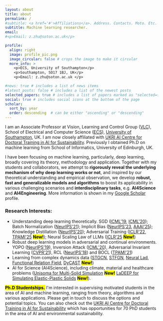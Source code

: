 ```yaml
---
layout: about
title: about
permalink: /
#subtitle: <a href='#'>Affiliations</a>. Address. Contacts. Moto. Etc.
subtitle: Machine learning researcher. 
email:
#<p>Email: z.zhu@soton.ac.uk</p>

profile:
  align: right
  image: profile_pic.png
  image_circular: false # crops the image to make it circular
  more_info: >
    <p>ECS, University of Southampton</p>
    <p>Southampton, SO17 1BJ, UK</p>
    <p>Email: z.zhu@soton.ac.uk </p>

#news: true # includes a list of news items
#latest_posts: false # includes a list of the newest posts
selected_papers: true # includes a list of papers marked as "selected={true}"
social: true # includes social icons at the bottom of the page
scholar:
  sort_by: year
  order: descending  # can be either "ascending" or "descending"
---
```


I am an Associate Professor at Vision, Learning and Control Group ([VLC](https://www.southampton.ac.uk/research/groups/vision-learning-control)), School of Electrical and Computer Science ([ECS](https://www.southampton.ac.uk/about/faculties-schools-departments/school-of-electronics-and-computer-science)), [University of Southampton](https://www.southampton.ac.uk/), UK. I am now closely affiliated with [UKRI AI Centre for Doctoral Training in AI for Sustainability](https://sustai.info/). Previously I obtained Ph.D on machine learning from School of Informatics, University of Edinburgh, UK.

I have been focusing on machine learning, particularly, deep learning, broadly covering its theory, methodology and application. Together with my students and collaborators, we attempt to **rigorously reveal the underlying mechanism of why deep learning works or not**, and inspired by our theoretical understanding and empirical observation, we develop **robust, fast and generalizable models and algorithms** to boost its applicability in various challenging scenarios and **interdisciplinary tasks**, e.g. **AI4Science** and **AI4Engineering**.  More information is shown in my [Google Scholar](https://scholar.google.com/citations?user=a2sHceIAAAAJ) profile. 



### Research Interests:
- Understanding deep learning theoretically. SGD ([ICML'19](http://proceedings.mlr.press/v97/zhu19e/zhu19e.pdf), [ICML'20](https://proceedings.mlr.press/v119/wu20c)); Batch Normalization ([NeurIPS'21](https://proceedings.neurips.cc/paper_files/paper/2021/file/326a8c055c0d04f5b06544665d8bb3ea-Paper.pdf)); Implicit Bias ([NeurIPS'23](https://openreview.net/pdf?id=PjBEUTVzoe), [AAAI'25](https://ojs.aaai.org/index.php/AAAI/article/view/34118)); Knowledge Distillation ([NeurIPS'20](https://proceedings.neurips.cc/paper/2020/file/ef0d3930a7b6c95bd2b32ed45989c61f-Paper.pdf)); Adversarial Training ([ICLR'22](https://openreview.net/pdf?id=l8It-0lE5e7), [TPAMI'25](https://openreview.net/pdf?id=l8It-0lE5e7) **<mark>New!</mark>**); Neural Scaling Law of LLMs ([ICLR'25](https://openreview.net/forum?id=wYxOMEzpkl) **<mark>New!</mark>**)
- Robust deep learning models in adversarial and continual environments. YOPO ([NeurIPS'19](https://proceedings.neurips.cc/paper_files/paper/2019/file/812b4ba287f5ee0bc9d43bbf5bbe87fb-Paper.pdf)),  Inversion Attack ([ICML'20](http://proceedings.mlr.press/v119/chen20w/chen20w.pdf)), Adversarial Invariant Learning ([CVPR'21](https://ieeexplore.ieee.org/document/9577653)), RCL ([NeurIPS'18](https://proceedings.neurips.cc/paper/2018/file/cee631121c2ec9232f3a2f028ad5c89b-Paper.pdf)) and BOCL ([TPAMI'21](https://ieeexplore.ieee.org/document/9477031)) 
- Learning from complex dynamics data ([STGCN](https://www.ijcai.org/proceedings/2018/0505.pdf), [STFGN](https://ojs.aaai.org/index.php/AAAI/article/download/16542/16349), [Neural Lad](https://openreview.net/pdf?id=bISkJSa5Td), [Functional Relation Field](https://www.sciencedirect.com/science/article/pii/S0004370224000948), [DyCAST](https://openreview.net/forum?id=WjDjem8mWE&referrer=%5BAuthor%20Console%5D(%2Fgroup%3Fid%3DICLR.cc%2F2025%2FConference%2FAuthors%23your-submissions)) **<mark>New!</mark>**)
- AI for Science (AI4Science), including climate, material and healthcare problems ([Unisoma for Multi-Solid Simulation](https://openreview.net/forum?id=wYxOMEzpkl) **<mark>New!</mark>** [LaDEEP for Simulating Elastic-Plastic Solids](https://openreview.net/forum?id=wYxOMEzpkl) **<mark>New!</mark>**).

<!--
**<mark>I am always looking forward to working with well-motivated students and collaborators on various aspects of machine learning, ranging from theory, methodology and applications. Drop me an email if you are interested.</mark>** 
-->

**<mark>Ph.D Studentships.</mark>** I'm interested in supervising motivated students in the area of AI and machine learning, ranging from theory, algorithms and various applications. Please get in touch to discuss the options and potential topics. You can also check out the [UKRI AI Centre for Doctoral Training in AI for Sustainability](https://sustai.info/) which has opportunities for 70 PhD students in the area of AI and environmental sustainability.

<!--Link to your social media connections, too. This theme is set up to use [Font Awesome icons](https://fontawesome.com/) and [Academicons](https://jpswalsh.github.io/academicons/), like the ones below. Add your Facebook, Twitter, LinkedIn, Google Scholar, or just disable all of them. -->
